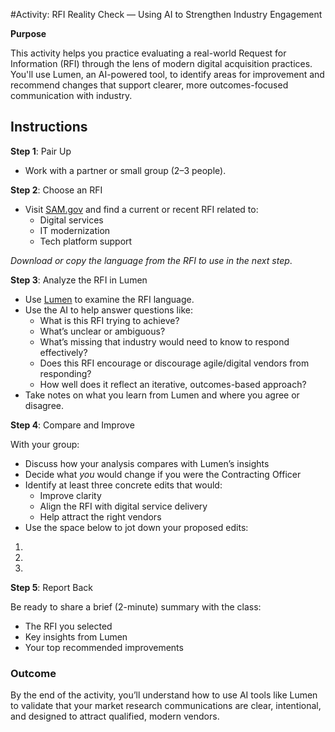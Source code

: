 #Activity: RFI Reality Check — Using AI to Strengthen Industry Engagement

**Purpose**

This activity helps you practice evaluating a real-world Request for Information (RFI) through the lens of modern digital acquisition practices. You'll use Lumen, an AI-powered tool, to identify areas for improvement and recommend changes that support clearer, more outcomes-focused communication with industry.

## Instructions

**Step 1**: Pair Up
- Work with a partner or small group (2–3 people).

**Step 2**: Choose an RFI
- Visit [SAM.gov](https://sam.gov) and find a current or recent RFI related to:
    * Digital services  
    * IT modernization  
    * Tech platform support

*Download or copy the language from the RFI to use in the next step*.

**Step 3**: Analyze the RFI in Lumen
* Use [Lumen](https://g2xchange.com/meet-lumen) to examine the RFI language.  
* Use the AI to help answer questions like:  
  * What is this RFI trying to achieve?  
  * What’s unclear or ambiguous?  
  * What’s missing that industry would need to know to respond effectively?  
  * Does this RFI encourage or discourage agile/digital vendors from responding?  
  * How well does it reflect an iterative, outcomes-based approach?
* Take notes on what you learn from Lumen and where you agree or disagree.

**Step 4**: Compare and Improve

With your group:

* Discuss how your analysis compares with Lumen’s insights  
* Decide what *you* would change if you were the Contracting Officer  
* Identify at least three concrete edits that would:  
  * Improve clarity  
  * Align the RFI with digital service delivery  
  * Help attract the right vendors
* Use the space below to jot down your proposed edits:

1.    
2.    
3.  

**Step 5**: Report Back

Be ready to share a brief (2-minute) summary with the class:
* The RFI you selected  
* Key insights from Lumen  
* Your top recommended improvements

### Outcome

By the end of the activity, you’ll understand how to use AI tools like Lumen to validate that your market research communications are clear, intentional, and designed to attract qualified, modern vendors.
